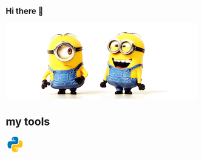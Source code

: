 ## Hi there 👋

<img src="https://github.com/nsazhi/nsazhi/blob/main/K0tD.gif" alt="The Unlimited" width="600">

# my tools
<img src="https://github.com/nsazhi/nsazhi/blob/main/icons8-python.gif" alt="The Unlimited" width="50">
